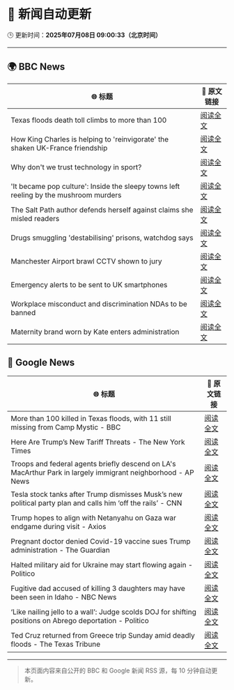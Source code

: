 # 🧠 新闻自动更新

🕒 更新时间：**2025年07月08日 09:00:33（北京时间）**

---

## 🌍 BBC News

| 🌐 标题 | 🔗 原文链接 |
|--------|-------------|
| Texas floods death toll climbs to more than 100 | [阅读全文](https://www.bbc.com/news/articles/c0j4eq517qyo) |
| How King Charles is helping to 'reinvigorate' the shaken UK-France friendship | [阅读全文](https://www.bbc.com/news/articles/cyvjg41e6mzo) |
| Why don't we trust technology in sport? | [阅读全文](https://www.bbc.com/sport/tennis/articles/cdr3nk7vd28o) |
| 'It became pop culture': Inside the sleepy towns left reeling by the mushroom murders | [阅读全文](https://www.bbc.com/news/articles/c4g8zr16y21o) |
| The Salt Path author defends herself against claims she misled readers | [阅读全文](https://www.bbc.com/news/articles/cm2z0707mlgo) |
| Drugs smuggling 'destabilising' prisons, watchdog says | [阅读全文](https://www.bbc.com/news/articles/c0m8prz7077o) |
| Manchester Airport brawl CCTV shown to jury | [阅读全文](https://www.bbc.com/news/articles/c4g8e29jdrpo) |
| Emergency alerts to be sent to UK smartphones | [阅读全文](https://www.bbc.com/news/articles/c4ge9xk8wj0o) |
| Workplace misconduct and discrimination NDAs to be banned | [阅读全文](https://www.bbc.com/news/articles/c93kwgzz88qo) |
| Maternity brand worn by Kate enters administration | [阅读全文](https://www.bbc.com/news/articles/c5y9qez8ze3o) |

## 📰 Google News

| 🌐 标题 | 🔗 原文链接 |
|--------|-------------|
| More than 100 killed in Texas floods, with 11 still missing from Camp Mystic - BBC | [阅读全文](https://news.google.com/rss/articles/CBMiVEFVX3lxTFAzVHVPSWJBZ1VibFpqQ1NQOUQ1UlQ5Qi1NdTRZLTlweXdpT3VPeXBTdW1DQ3JNbVVfejBEZFFSSHk1YWxldVpaVjlLdmpoWlhKS21mTA?oc=5) |
| Here Are Trump’s New Tariff Threats - The New York Times | [阅读全文](https://news.google.com/rss/articles/CBMiiwFBVV95cUxOMG51OWkxOXdQRkYxQ2pDc05jejZYUUZlajNkdl9pUWZrLWlHNDVObk1wVUxfS2s2WTJyZlRtRkQtRmZsb3NfLVZaNW1GNXZZS0hkU2RKX1RrV2FIdnZMU2EtTXdrbFp2UlJBRVdnRHNUQTlhWmVTVVJscmhRb2w4N3I3ZkIyckZnajhV?oc=5) |
| Troops and federal agents briefly descend on LA's MacArthur Park in largely immigrant neighborhood - AP News | [阅读全文](https://news.google.com/rss/articles/CBMipgFBVV95cUxPanR3TjYxaDl0UW4wYWFjOV83dXVNdUREX0lfZHZ1Sk5ld0szY0FuNHBaNmVONHAxdGk0OTJRS1VWOGhjLUlRbTRJRU80Qi1pSm5KRDJJOVNwZTlVX1oweWFQM28wdzJlYXFTOU56TmUxTUhMcXlBVTZhOWlhdUk1cmZVdHpkSW53Sm9vQ25oR0Y4eEdPN2FoSVpQVDBZZEpXN1pUTjJR?oc=5) |
| Tesla stock tanks after Trump dismisses Musk’s new political party plan and calls him ‘off the rails’ - CNN | [阅读全文](https://news.google.com/rss/articles/CBMidkFVX3lxTE5SZ25YeEZDQ3JrRlhFbW04Y18tbmxIVFJuSG90ejIyNlpfVUpuVDlTY3NjOXRtMmxhdXdaR2Jrd0ZKYS15MF9mYUdMSWJjcEdXZVBuVTdfbE80QjdkbE91dlNOcjR2V0EzNERkQVBMemo0M2lWZGfSAXtBVV95cUxQODBOYzBWSHFqTlNzeGstX2lENHBaWG5XRlhmazVBTlFRZVJXb1BKSzFlRnM0T2EyWC15TmliZkcwLTJyNzRoVS1EU0tXMGdtNVA4R2Jsbkh3VFlhbnpISFhDUEdjMlpGRU5PMTlyaGtpdXlMUFJQaUVldDA?oc=5) |
| Trump hopes to align with Netanyahu on Gaza war endgame during visit - Axios | [阅读全文](https://news.google.com/rss/articles/CBMiggFBVV95cUxOQ2QzTVNEOUxzeHdtaVpKOVJKZjNGZ1lIZElnd2VTZzFLWUZUV0ZLWl96d3BhcWNVMFlrMjROQ2xENFJGZjJGdU8wT29aVUY1LWpEcm1ZbmVvZkJ3REd6RExDQi04V1ZqRVVkTkZzSnp2SzJ4cWJfQnoxM0VqTW54ZUln?oc=5) |
| Pregnant doctor denied Covid-19 vaccine sues Trump administration - The Guardian | [阅读全文](https://news.google.com/rss/articles/CBMimAFBVV95cUxNX3BlU1NUTUt2bW1NR1k0VnNvX2hLUkVROE12eWJxclNqUWNJVkFuMlpiRWpZU1lOSVRlc3FuZlFxWGozMklGS3Z2MVVOR2I5U1lES2FxcmxtRUFfTEZPT09CTlNueXF3bDBfSTBBdWgwOHhyTW1CT3BJZERJemlJRDI3OEV5eGV2NXVIak9oY0Y1WjM3dDZhcA?oc=5) |
| Halted military aid for Ukraine may start flowing again - Politico | [阅读全文](https://news.google.com/rss/articles/CBMihgFBVV95cUxQMENGZWlvdjRXcmpjWEtpcE9IOHhkaU43eHNhMVVvQ2s2YURHT2R2RzJ0VENSSDNfclFKMWk0V0RTOFJOR0hsYmUtN0psVFVuREl4MWdxaWp0VUlwdHlkWlBuZy1DUkhpVWNWeER2TzR3dFRJd3g0Nm5iYVR4ZVFBT3JiTFprZw?oc=5) |
| Fugitive dad accused of killing 3 daughters may have been seen in Idaho - NBC News | [阅读全文](https://news.google.com/rss/articles/CBMijAFBVV95cUxPc2V3T1I2cGNMUmMwNWhXdVhHYWh4cnlMWi1DeTNEQkl1cnA2ZzEySy1fU3J6czVjUkQ1MkR6NnhJVGVoMU44a3ZKLUJhTnJoTFRhUXRiX0E1N1FVN1hlQVhMX1BJTnhiSTY5dnhzSXI4Tk1NYU51dHJsQ3VheVpwVGo5M21LakpEWjZEMNIBVkFVX3lxTE5KZk54UFZoSjBqVkk1LS1YQmE2Rm81UWR4b2ZqdUZEbDlLTzFBcGVKb1lrME9KTkhyYnlGdHpLR3JFLWJkZ0J3OWoyT19kWEYxY3l1cEFn?oc=5) |
| ‘Like nailing jello to a wall’: Judge scolds DOJ for shifting positions on Abrego deportation - Politico | [阅读全文](https://news.google.com/rss/articles/CBMilAFBVV95cUxOcG5WLXVJcGtjQjJMdTdEZ1FJc21QZ3VqNUI3REhFODRCVmpURHZsN25IR1pXeGkyZVg1Vlc1V094QWxpVXhPcExEOHVRNlZrQnIzMzhhNFZKU2t5c1NnM0JDOXVtSXBieDJTLUt2d2lwSnZoS2x1N2RpcXA3RllsQnotNWliUnlpY2hUbEwxd0FocEs1?oc=5) |
| Ted Cruz returned from Greece trip Sunday amid deadly floods - The Texas Tribune | [阅读全文](https://news.google.com/rss/articles/CBMiiAFBVV95cUxNSWVPQkNWYzd0a1BBM2JCZF95Tl90enhpM3BxZGxJYkd3ZWxZM2FRcUo1MkVyaVpsMzVjTDg5SGVYZ2x6RV9nWDFxQ3d6bFpOUURKbVBxOXJZNk5xc0tucWMyakllREh3WDJmM3lTSjE2NGJJNmJnWXI3eURuUG5IMTI3d3JQV3Vp?oc=5) |

---
> 本页面内容来自公开的 BBC 和 Google 新闻 RSS 源，每 10 分钟自动更新。